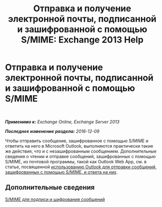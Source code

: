 ﻿---
title: 'Отправка и получение электронной почты, подписанной и зашифрованной с помощью S/MIME: Exchange 2013 Help'
TOCTitle: Отправка и получение электронной почты, подписанной и зашифрованной с помощью S/MIME
ms:assetid: 1ce37ada-0a80-4b47-8611-d008979589ff
ms:mtpsurl: https://technet.microsoft.com/ru-ru/library/Dn626157(v=EXCHG.150)
ms:contentKeyID: 61212698
ms.date: 04/30/2018
mtps_version: v=EXCHG.150
ms.translationtype: HT
---

# Отправка и получение электронной почты, подписанной и зашифрованной с помощью S/MIME

 

_**Применимо к:** Exchange Online, Exchange Server 2013_

_**Последнее изменение раздела:** 2016-12-09_

Чтобы отправить сообщение, зашифрованное с помощью S/MIME и ответить на него в Microsoft Outlook, выполняются практически такие же действия, что и с незашифрованным сообщением. Дополнительные сведения о чтении и отправке сообщений, зашифрованных с помощью S/MIME, из почтовой программы, такой как Outlook Web App, см. в статье, посвященной [использованию Outlook для отправки сообщений, зашифрованных с помощью S/MIME, и ответа на них](https://go.microsoft.com/fwlink/p/?linkid=392520).

## Дополнительные сведения

[S/MIME для подписи и шифрования сообщений](s-mime-for-message-signing-and-encryption-exchange-2013-help.md)

